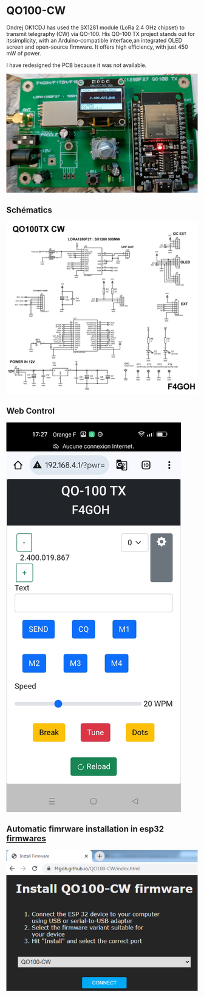 # QO100-CW

Ondrej OK1CDJ has used the SX1281 module (LoRa 2.4 GHz chipset) to transmit telegraphy (CW) via QO-100. 
His QO-100 TX project stands out for itssimplicity, with an Arduino-compatible interface,an integrated OLED screen and open-source firmware.
It offers high efficiency, with just 450 mW of power.

I have redesigned the PCB because it was not available.

![board](images/trxQo100cw.jpg)

## Schématics

![board](schematics/QO100-CW.png)

## Web Control

![board](images/Screenshot_web.jpg)

## Automatic fimrware installation in esp32 [firmwares](https://f4goh.github.io/QO100-CW/index.html) 

![board](images/flasher.png)









